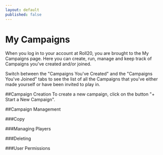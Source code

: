 ```yaml
---
layout: default
published: false
---
```


# My Campaigns
When you log in to your account at Roll20, you are brought to the My Campaigns page. Here you can create, run, manage and keep track of Campaigns you've created and/or joined.

Switch between the "Campaigns You've Created" and the "Campaigns You've Joined" tabs to see the list of all the Campaigns that you've either made yourself or have been invited to play in.

##Campaign Creation
To create a new campaign, click on the button "+ Start a New Campaign".

##Campaign Management

###Copy

###Managing Players

###Deleting

###User Permissions